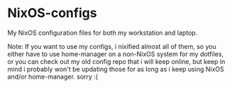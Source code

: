# NixOS-configs
My NixOS configuration files for both my workstation and laptop.


Note: If you want to use my configs, i nixified almost all of them, so you either have to use home-manager on a non-NixOS system for my dotfiles, or you can check out my old config repo that i will keep online, but keep in mind i probably won't be updating those for as long as i keep using NixOS and/or home-manager. sorry :( 
